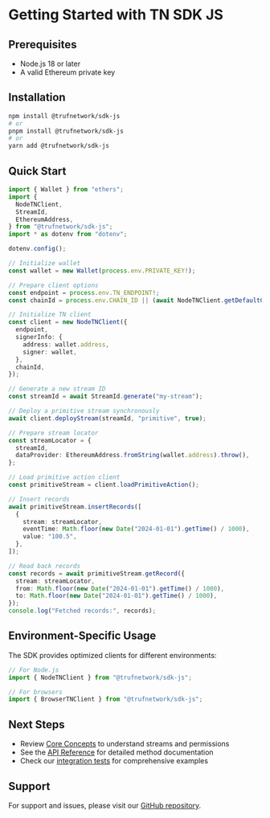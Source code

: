 # Getting Started with TN SDK JS

## Prerequisites

* Node.js 18 or later
* A valid Ethereum private key

## Installation

```bash
npm install @trufnetwork/sdk-js
# or
pnpm install @trufnetwork/sdk-js
# or 
yarn add @trufnetwork/sdk-js
```

## Quick Start

```typescript
import { Wallet } from "ethers";
import {
  NodeTNClient,
  StreamId,
  EthereumAddress,
} from "@trufnetwork/sdk-js";
import * as dotenv from "dotenv";

dotenv.config();

// Initialize wallet
const wallet = new Wallet(process.env.PRIVATE_KEY!);

// Prepare client options
const endpoint = process.env.TN_ENDPOINT!;
const chainId = process.env.CHAIN_ID || (await NodeTNClient.getDefaultChainId(endpoint));

// Initialize TN client
const client = new NodeTNClient({
  endpoint,
  signerInfo: {
    address: wallet.address,
    signer: wallet,
  },
  chainId,
});

// Generate a new stream ID
const streamId = await StreamId.generate("my-stream");

// Deploy a primitive stream synchronously
await client.deployStream(streamId, "primitive", true);

// Prepare stream locator
const streamLocator = {
  streamId,
  dataProvider: EthereumAddress.fromString(wallet.address).throw(),
};

// Load primitive action client
const primitiveStream = client.loadPrimitiveAction();

// Insert records
await primitiveStream.insertRecords([
  {
    stream: streamLocator,
    eventTime: Math.floor(new Date("2024-01-01").getTime() / 1000),
    value: "100.5",
  },
]);

// Read back records
const records = await primitiveStream.getRecord({
  stream: streamLocator,
  from: Math.floor(new Date("2024-01-01").getTime() / 1000),
  to: Math.floor(new Date("2024-01-01").getTime() / 1000),
});
console.log("Fetched records:", records);
```

## Environment-Specific Usage

The SDK provides optimized clients for different environments:

```typescript
// For Node.js
import { NodeTNClient } from "@trufnetwork/sdk-js";

// For browsers
import { BrowserTNClient } from "@trufnetwork/sdk-js"; 
```

## Next Steps

- Review [Core Concepts](./core-concepts.md) to understand streams and permissions
- See the [API Reference](./api-reference.md) for detailed method documentation
- Check our [integration tests](../tests/integration) for comprehensive examples

## Support

For support and issues, please visit our [GitHub repository](https://github.com/trufnetwork/sdk-js/issues).
